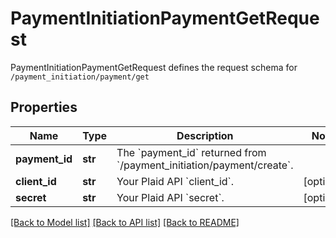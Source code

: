 # PaymentInitiationPaymentGetRequest

PaymentInitiationPaymentGetRequest defines the request schema for `/payment_initiation/payment/get`
## Properties
Name | Type | Description | Notes
------------ | ------------- | ------------- | -------------
**payment_id** | **str** | The &#x60;payment_id&#x60; returned from &#x60;/payment_initiation/payment/create&#x60;. | 
**client_id** | **str** | Your Plaid API &#x60;client_id&#x60;. | [optional] 
**secret** | **str** | Your Plaid API &#x60;secret&#x60;. | [optional] 

[[Back to Model list]](../README.md#documentation-for-models) [[Back to API list]](../README.md#documentation-for-api-endpoints) [[Back to README]](../README.md)


